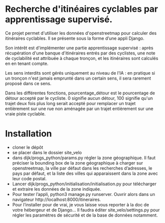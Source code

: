  Recherche d'itinéaires cyclables par apprentissage supervisé.
 =============================================================


 Ce projet permet d'utiliser les données d'openstreetmap pour calculer des itinéraires cyclables. Il se présente sous la forme d’une appli Django.

 Son intérêt est d'implémenter une partie apprentissage supervisé : après récupération d'une banque d'itinéraires entrés par des cyclistes, une note de cyclabilité est attribuée à chaque tronçon, et les itinéraires sont calculés en en tenant compte.

 Les sens interdits sont gérés uniquement au niveau de l'IA : en pratique si un tronçon n'est jamais emprunté dans un certain sens, il sera rarement proposé dans ce sens.

 Dans les différentes fonctions, pourcentage_détour est le pourcentage de détour accepté par le cycliste. 0 signifie aucun détour, 100 signifie qu'un trajet deux fois plus long serait accepté pour remplacer un trajet entièrement sur une rue non aménagée par un trajet entièrement sur une vraie piste cyclable. 


Installation
============

 - cloner le dépôt
 - se placer dans le dossier site_velo
 - dans dijk/progs_python/params.py régler la zone géographique. Il faut préciser la bounding box de la zone géographique à charger sur openstreetmap, la ville par défaut dans les recherches d’adresses, le pays par défaut, et la liste des villes qui apparaissent dans la zone avec leur code postal.
 - Lancer dijk/progs_python/initialisation/initialisation.py pour télécharger et extraire les données de la zone indiquée.
 - Pour tester l’appli, python3 manage.py runserver. Ouvrir alors dans un navigateur http://localhost:8000/itineraires.
 - Pour l’installer pour de vrai, je vous laisse vous reporter à la doc de votre hébergeur et de Django... Il faudra éditer site_velo/settings.py pour régler les paramètres de sécurité et de la base de données notamment.
 
